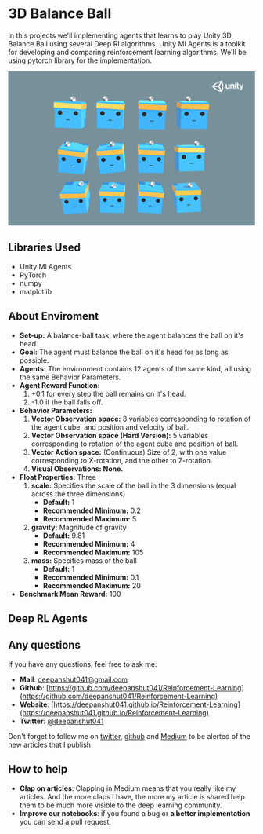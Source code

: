 # 3D Balance Ball

In this projects we'll implementing agents that learns to play Unity 3D Balance Ball using several Deep Rl algorithms. Unity Ml Agents is a toolkit for developing and comparing reinforcement learning algorithms. We'll be using pytorch library for the implementation.

<p align="center"><img src="./images/main.png"></p>

## Libraries Used

- Unity Ml Agents
- PyTorch
- numpy
- matplotlib

## About Enviroment

- **Set-up:** A balance-ball task, where the agent balances the ball on it's head.
- **Goal:** The agent must balance the ball on it's head for as long as possible.
- **Agents:** The environment contains 12 agents of the same kind, all using the same Behavior Parameters.
- **Agent Reward Function:**
    1. +0.1 for every step the ball remains on it's head.
    2. -1.0 if the ball falls off.
- **Behavior Parameters:**
    1. **Vector Observation space:** 8 variables corresponding to rotation of the agent cube, and position and velocity of ball.
    2. **Vector Observation space (Hard Version):** 5 variables corresponding to rotation of the agent cube and position of ball.
    3. **Vector Action space:** (Continuous) Size of 2, with one value corresponding to X-rotation, and the other to Z-rotation.
    4. **Visual Observations: None.**
- **Float Properties:** Three
    1. **scale:** Specifies the scale of the ball in the 3 dimensions (equal across the three dimensions)
        - **Default:** 1
        - **Recommended Minimum:** 0.2
        - **Recommended Maximum:** 5
    2. **gravity:** Magnitude of gravity
        - **Default:** 9.81
        - **Recommended Minimum:** 4
        - **Recommended Maximum:** 105
    3. **mass:** Specifies mass of the ball
        - **Default:** 1
        - **Recommended Minimum:** 0.1
        - **Recommended Maximum:** 20
- **Benchmark Mean Reward:** 100

## Deep RL Agents

## Any questions

If you have any questions, feel free to ask me:

- **Mail**: <a href="mailto:deepanshut041@gmail.com">deepanshut041@gmail.com</a>  
- **Github**: [https://github.com/deepanshut041/Reinforcement-Learning](https://github.com/deepanshut041/Reinforcement-Learning)
- **Website**: [https://deepanshut041.github.io/Reinforcement-Learning](https://deepanshut041.github.io/Reinforcement-Learning) 
- **Twitter**: <a href="https://twitter.com/deepanshut041">@deepanshut041</a>

Don't forget to follow me on <a href="https://twitter.com/deepanshut041">twitter</a>, <a href="https://github.com/deepanshut041">github</a> and <a href="https://medium.com/@deepanshut041">Medium</a> to be alerted of the new articles that I publish

## How to help

- **Clap on articles**: Clapping in Medium means that you really like my articles. And the more claps I have, the more my article is shared help them to be much more visible to the deep learning community.
- **Improve our notebooks**: if you found a bug or **a better implementation** you can send a pull request.